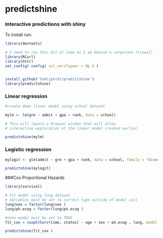 # predictshine
### Interactive predictions with shiny

To install run:
```R
library(devtools)

# I need to run this bit of code as I am behind a corporate firewall
library(RCurl)
library(httr)
set_config( config( ssl.verifypeer = 0L ) )


install_github('tomliptrot/predictshine')
library(predictshine)
```

### Linear regression
```R
#create demo linear model using school dataset

mylm <- lm(gre ~ admit + gpa + rank, data = school)

# This will launch a browser window that will allow 
# interactive exploration of the linear model created earlier

predictshine(mylm)
```

### Logistic regression 
```R
mylogit <- glm(admit ~ gre + gpa + rank, data = school, family = "binomial")

predictshine(mylogit)
```

###Cox Proportional Hazards
```R
library(survival)

# Fit model using lung dataset
# VAriables must be set to correct type outside of model call
lung$sex = factor(lung$sex )
lung$ph.ecog = factor(lung$ph.ecog )

#note model must be set to TRUE
fit_cox = coxph(Surv(time, status) ~ age + sex + ph.ecog , lung, model = TRUE) 

predictshine(fit_cox )
```

